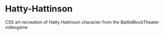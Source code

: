 # Hatty-Hattinson
CSS art recreation of Hatty Hattinson character from the BattleBlockTheater videogame
